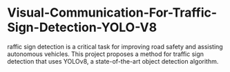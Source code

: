 # Visual-Communication-For-Traffic-Sign-Detection-YOLO-V8
raffic sign detection is a critical task for improving road safety and assisting autonomous vehicles. This project proposes a method for traffic sign detection that uses YOLOv8, a state-of-the-art object detection algorithm.
